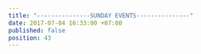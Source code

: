```yaml
---
title: "---------------SUNDAY EVENTS---------------"
date: 2017-07-04 16:33:00 +07:00
published: false
position: 43
---
```


